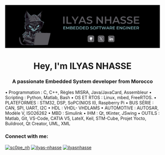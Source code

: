 <center>
<img src="https://github.com/scopenhasse/scopenhasse/blob/main/pic.jpg" alt="Here is a little bit about me!" d>
</center>
<h1 align="center">Hey, I'm ILYAS NHASSE</h1>
<h3 align="center">A passionate Embedded System developer from Morocco</h3>

• Programmation : C, C++, Règles MISRA, Java/JavaCard, Assembleur
• Scripting : Python, Matlab, Bash
• OS ET RTOS : Linux, mbed, FreeRTOS.
• PLATEFORMES : STM32, DSP, SoPC(NIOS II), Raspberry Pi
• BUS SÉRIE : CAN, SPI, UART, I2C
• HDL : VHDL- VHDLAMS
• AUTOMOTIVE : AUTOSAR, Modèle V, ISO26262
• MBD : Simulink
• IHM : Qt, tKinter, JSwing
• OUTILS : Matlab, Git, VS-Code, CATIA V5, LateX, Keil, STM-Cube, Projet Yocto, Buildroot, Qt Creator, UML, XML

<h3 align="left">Connect with me:</h3>
<p align="left">
<a href="https://twitter.com/sc0pe_nh" target="blank"><img align="center" src="https://raw.githubusercontent.com/rahuldkjain/github-profile-readme-generator/master/src/images/icons/Social/twitter.svg" alt="sc0pe_nh" height="30" width="40" /></a>
<a href="https://linkedin.com/in/ilyas-nhasse" target="blank"><img align="center" src="https://raw.githubusercontent.com/rahuldkjain/github-profile-readme-generator/master/src/images/icons/Social/linked-in-alt.svg" alt="ilyas-nhasse" height="30" width="40" /></a>
<a href="https://www.behance.net/ilyasnhasse" target="blank"><img align="center" src="https://raw.githubusercontent.com/rahuldkjain/github-profile-readme-generator/master/src/images/icons/Social/behance.svg" alt="ilyasnhasse" height="30" width="40" /></a>
</p>

